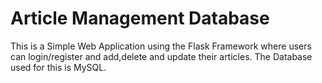# Article Management Database

This is a Simple Web Application using the Flask Framework where users can login/register and add,delete and update their articles. The Database used for this is MySQL.
